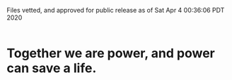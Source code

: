 Files vetted, and approved for public release as of Sat Apr  4 00:36:06 PDT 2020<br><br><h1>Together we are power, and power can save a life.</h1>
